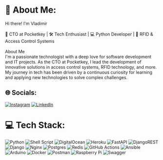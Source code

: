# 💫 About Me:
Hi there! I'm Vladimir<br><br>🚀 CTO at Pocketkey | 🛠️ Tech Enthusiast | 💻 Python Developer | 🔐 RFID & Access Control Systems<br><br>About Me<br>I'm a passionate technologist with a deep love for software development and IT projects. As the CTO at Pocketkey, I lead the development of innovative solutions in access control systems, RFID technology, and more. My journey in tech has been driven by a continuous curiosity for learning and applying new technologies to solve complex challenges.


## 🌐 Socials:
[![Instagram](https://img.shields.io/badge/Instagram-%23E4405F.svg?logo=Instagram&logoColor=white)](https://instagram.com/vkorey) [![LinkedIn](https://img.shields.io/badge/LinkedIn-%230077B5.svg?logo=linkedin&logoColor=white)](https://linkedin.com/in/vkorey) 

# 💻 Tech Stack:
![Python](https://img.shields.io/badge/python-3670A0?style=flat&logo=python&logoColor=ffdd54) ![Shell Script](https://img.shields.io/badge/shell_script-%23121011.svg?style=flat&logo=gnu-bash&logoColor=white) ![DigitalOcean](https://img.shields.io/badge/DigitalOcean-%230167ff.svg?style=flat&logo=digitalOcean&logoColor=white) ![Heroku](https://img.shields.io/badge/heroku-%23430098.svg?style=flat&logo=heroku&logoColor=white) ![FastAPI](https://img.shields.io/badge/FastAPI-005571?style=flat&logo=fastapi) ![DjangoREST](https://img.shields.io/badge/DJANGO-REST-ff1709?style=flat&logo=django&logoColor=white&color=ff1709&labelColor=gray) ![Django](https://img.shields.io/badge/django-%23092E20.svg?style=flat&logo=django&logoColor=white) ![Nginx](https://img.shields.io/badge/nginx-%23009639.svg?style=flat&logo=nginx&logoColor=white) ![Postgres](https://img.shields.io/badge/postgres-%23316192.svg?style=flat&logo=postgresql&logoColor=white) ![Redis](https://img.shields.io/badge/redis-%23DD0031.svg?style=flat&logo=redis&logoColor=white) ![GitHub Actions](https://img.shields.io/badge/github%20actions-%232671E5.svg?style=flat&logo=githubactions&logoColor=white) ![Ansible](https://img.shields.io/badge/ansible-%231A1918.svg?style=flat&logo=ansible&logoColor=white) ![Arduino](https://img.shields.io/badge/-Arduino-00979D?style=flat&logo=Arduino&logoColor=white) ![Docker](https://img.shields.io/badge/docker-%230db7ed.svg?style=flat&logo=docker&logoColor=white) ![Postman](https://img.shields.io/badge/Postman-FF6C37?style=flat&logo=postman&logoColor=white) ![Raspberry Pi](https://img.shields.io/badge/-RaspberryPi-C51A4A?style=flat&logo=Raspberry-Pi) ![Swagger](https://img.shields.io/badge/-Swagger-%23Clojure?style=flat&logo=swagger&logoColor=white)
